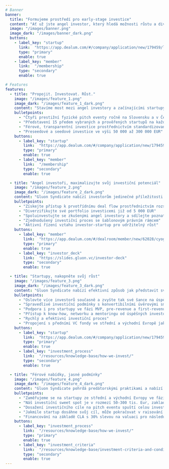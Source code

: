 ```yaml
---
# Banner
banner:
  title: "Formujeme prostředí pro early-stage investice"
  content: "Ať už jste angel investor, který hledá možnosti růstu a diverzifikace svého portfolia, nebo startup hledající férové early-stage financování, Gluon Syndicate je tu pro vás. Připojte se k nám a staňte se součástí komunity, která formuje budoucnost angel investování v CEE!"
  image: "/images/banner.png"
  image_dark: "/images/banner_dark.png"
  buttons:
    - label_key: "startup"
      link:  "https://app.dealum.com/#/company/application/new/179459/lv87nnpydpvdwsus5oppwf09y4852o15"
      type: "primary"
      enable: true
    - label_key: "member"
      link:  "/membership"
      type: "secondary"
      enable: true

# Features
features:
  - title: "Propojit. Investovat. Růst."
    image: "/images/feature_1.png"
    image_dark: "/images/feature_1_dark.png"
    content: "Stavíme most mezi angel investory a začínajícími startupy a podporujeme inovace a růst v regionu střední a východní Evropy."
    bulletpoints:
      - "Čtyři prestižní fyzické pitch eventy ročně na Slovensku a v Česku"
      - "Představení 15 předem vybraných a prověřených startupů na každém eventu"
      - "Férové, transparentní investice prostřednictvím standardizovaného právního rámce"
      - "Preseedové a seedové investice ve výši 50 000 až 300 000 EUR"
    buttons:
      - label_key: "startup"
        link:  "https://app.dealum.com/#/company/application/new/179459/lv87nnpydpvdwsus5oppwf09y4852o15"
        type: "primary"
        enable: true
      - label_key: "member"
        link:  "/membership"
        type: "secondary"
        enable: true

  - title: "Angel investoři, maximalizujte svůj investiční potenciál"
    image: "/images/feature_2.png"
    image_dark: "/images/feature_2_dark.png"
    content: "Gluon Syndicate nabízí investorům jedinečné příležitosti ke vstupu do nejslibnějších startupů v regionu střední a východní Evropy."
    bulletpoints:
      - "Získejte přístup k prvotřídnímu deal flow prostřednictvím rozsáhlého networku a partnerství"
      - "Diverzifikujte své portfolio investicemi již od 5 000 EUR"
      - "Spoluinvestujte se zkušenými angel investory a sdílejte poznatky a rizika"
      - "Zjednodušený investiční proces se šablonovým právním rámcem"
      - "Aktivní řízení vztahu investor-startup pro udržitelný růst"
    buttons:
      - label_key: "member"
        link:  "https://app.dealum.com/#/dealroom/member/new/62028/cyog3czz59zg1txo5oyln1tmlcoic3vr"
        type: "primary"
        enable: true
      - label_key: "investor_deck"
        link:  "https://slides.gluon.vc/investor-deck"
        type: "secondary"
        enable: true

  - title: "Startupy, nakopněte svůj růst"
    image: "/images/feature_3.png"
    image_dark: "/images/feature_3_dark.png"
    content: "Gluon Syndicate nabízí efektivní způsob jak představit svůj byznys mnoha prověřeným angel investorům současně a zajišťuje férové a transparentní financování pro začínající startupy."
    bulletpoints:
      - "Oslovte více investorů současně a zvyšte tak své šance na úspěch"
      - "Spravedlivé investiční podmínky s konvertibilními úvěrovými smlouvami"
      - "Podpora i pro startupy ve fázi MVP, pre-revenue a first-revenue"
      - "Přístup k know-how, networku a mentoringu od úspěšných investorů-podnikatelů"
      - "Rychlý a efektivní investiční proces"
      - "Propojení s předními VC fondy ve střední a východní Evropě jako důležitý výchozí bod pro další investiční kola"
    buttons:
      - label_key: "startup"
        link:  "https://app.dealum.com/#/company/application/new/179459/lv87nnpydpvdwsus5oppwf09y4852o15"
        type: "primary"
        enable: true
      - label_key: "investment_process"
        link:  "/resources/knowledge-base/how-we-invest/"
        type: "secondary"
        enable: true

  - title: "Férové ​​nabídky, jasné podmínky"
    image: "/images/feature_4.png"
    image_dark: "/images/feature_4_dark.png"
    content: "Gluon Syndicate pohrdá predátorskými praktikami a nabízí investice prostřednictvím smluv o konvertibilních půjčkách, které odkládají diskusi o valuaci až do nadcházejícího kvalifikovaného kola."
    bulletpoints:
      - "Zaměřujeme se na startupy ze střední a východní Evropy ve fázi pilotních projektů a prvních tržeb (bez preference konkrétního odvětví)"
      - "Náš investiční sweet spot je v rozmezí 50-300 tis. Eur, zakladatelé si sami stanovují investiční cíle"
      - "Dosažení investičního cíle na pitch eventu spuští celou investici"
      - "Jakmile startup dosáhne svůj cíl, může pokračovat v raisování peněz až na dvojnásobnou částku"
      - "Financování na základě CLA s 30% slevou na valuaci pro následující investiční kolo a valuation cap ve výši 10-násobku investičního cíle"
    buttons:
      - label_key: "investment_process"
        link:  "/resources/knowledge-base/how-we-invest/"
        type: "primary"
        enable: true
      - label_key: "investment_criteria"
        link:  "/resources/knowledge-base/investment-criteria-and-conditions"
        type: "secondary"
        enable: true
---
```

